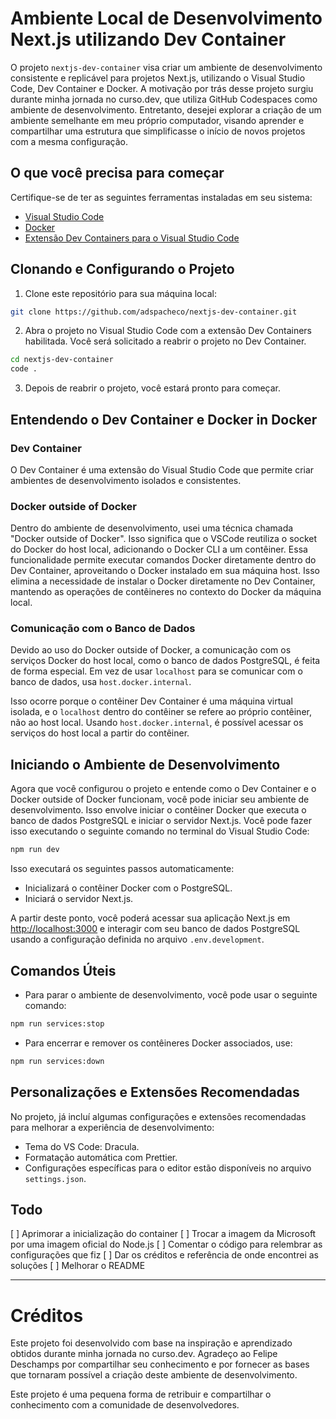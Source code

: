 # Ambiente Local de Desenvolvimento Next.js utilizando Dev Container

O projeto `nextjs-dev-container` visa criar um ambiente de desenvolvimento consistente e replicável para projetos Next.js, utilizando o Visual Studio Code, Dev Container e Docker. A motivação por trás desse projeto surgiu durante minha jornada no curso.dev, que utiliza GitHub Codespaces como ambiente de desenvolvimento. Entretanto, desejei explorar a criação de um ambiente semelhante em meu próprio computador, visando aprender e compartilhar uma estrutura que simplificasse o início de novos projetos com a mesma configuração.

## O que você precisa para começar

Certifique-se de ter as seguintes ferramentas instaladas em seu sistema:

- [Visual Studio Code](https://code.visualstudio.com/)
- [Docker](https://www.docker.com/get-started)
- [Extensão Dev Containers para o Visual Studio Code](https://marketplace.visualstudio.com/items?itemName=ms-vscode-remote.remote-containers)

## Clonando e Configurando o Projeto

1. Clone este repositório para sua máquina local:

```bash
git clone https://github.com/adspacheco/nextjs-dev-container.git
```

2. Abra o projeto no Visual Studio Code com a extensão Dev Containers habilitada. Você será solicitado a reabrir o projeto no Dev Container.

```bash
cd nextjs-dev-container
code .
```

3. Depois de reabrir o projeto, você estará pronto para começar.

## Entendendo o Dev Container e Docker in Docker

### Dev Container

O Dev Container é uma extensão do Visual Studio Code que permite criar ambientes de desenvolvimento isolados e consistentes.

### Docker outside of Docker

Dentro do ambiente de desenvolvimento, usei uma técnica chamada "Docker outside of Docker". Isso significa que o VSCode reutiliza o socket do Docker do host local, adicionando o Docker CLI a um contêiner. Essa funcionalidade permite executar comandos Docker diretamente dentro do Dev Container, aproveitando o Docker instalado em sua máquina host. Isso elimina a necessidade de instalar o Docker diretamente no Dev Container, mantendo as operações de contêineres no contexto do Docker da máquina local.

### Comunicação com o Banco de Dados

Devido ao uso do Docker outside of Docker, a comunicação com os serviços Docker do host local, como o banco de dados PostgreSQL, é feita de forma especial. Em vez de usar `localhost` para se comunicar com o banco de dados, usa `host.docker.internal`.

Isso ocorre porque o contêiner Dev Container é uma máquina virtual isolada, e o `localhost` dentro do contêiner se refere ao próprio contêiner, não ao host local. Usando `host.docker.internal`, é possível acessar os serviços do host local a partir do contêiner.

## Iniciando o Ambiente de Desenvolvimento

Agora que você configurou o projeto e entende como o Dev Container e o Docker outside of Docker funcionam, você pode iniciar seu ambiente de desenvolvimento. Isso envolve iniciar o contêiner Docker que executa o banco de dados PostgreSQL e iniciar o servidor Next.js. Você pode fazer isso executando o seguinte comando no terminal do Visual Studio Code:

```bash
npm run dev
```

Isso executará os seguintes passos automaticamente:

- Inicializará o contêiner Docker com o PostgreSQL.
- Iniciará o servidor Next.js.

A partir deste ponto, você poderá acessar sua aplicação Next.js em [http://localhost:3000](http://localhost:3000) e interagir com seu banco de dados PostgreSQL usando a configuração definida no arquivo `.env.development`.

## Comandos Úteis

- Para parar o ambiente de desenvolvimento, você pode usar o seguinte comando:

```bash
npm run services:stop
```

- Para encerrar e remover os contêineres Docker associados, use:

```bash
npm run services:down
```

## Personalizações e Extensões Recomendadas

No projeto, já incluí algumas configurações e extensões recomendadas para melhorar a experiência de desenvolvimento:

- Tema do VS Code: Dracula.
- Formatação automática com Prettier.
- Configurações específicas para o editor estão disponíveis no arquivo `settings.json`.

## Todo

[ ] Aprimorar a inicialização do container
[ ] Trocar a imagem da Microsoft por uma imagem oficial do Node.js
[ ] Comentar o código para relembrar as configurações que fiz
[ ] Dar os créditos e referência de onde encontrei as soluções
[ ] Melhorar o README

---

# Créditos

Este projeto foi desenvolvido com base na inspiração e aprendizado obtidos durante minha jornada no curso.dev. Agradeço ao Felipe Deschamps por compartilhar seu conhecimento e por fornecer as bases que tornaram possível a criação deste ambiente de desenvolvimento.

Este projeto é uma pequena forma de retribuir e compartilhar o conhecimento com a comunidade de desenvolvedores.
